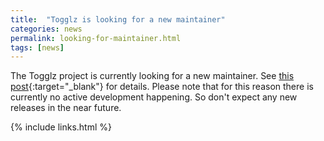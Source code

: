```yaml
---
title:  "Togglz is looking for a new maintainer"
categories: news
permalink: looking-for-maintainer.html
tags: [news]
---
```

The Togglz project is currently looking for a new maintainer. See [this post](https://groups.google.com/forum/#!topic/togglz-dev/4eL0tAO3q-A){:target="_blank"} for details. Please note that for this reason there is currently no active development happening. So don't expect any new releases in the near future.

{% include links.html %}